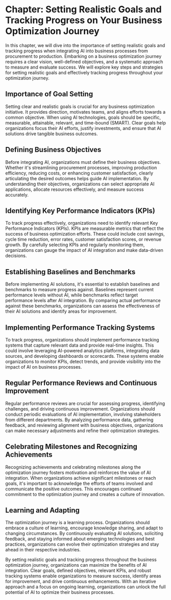 Chapter: Setting Realistic Goals and Tracking Progress on Your Business Optimization Journey
============================================================================================

In this chapter, we will dive into the importance of setting realistic goals and tracking progress when integrating AI into business processes from procurement to production. Embarking on a business optimization journey requires a clear vision, well-defined objectives, and a systematic approach to measure and evaluate success. We will explore key steps and strategies for setting realistic goals and effectively tracking progress throughout your optimization journey.

Importance of Goal Setting
--------------------------

Setting clear and realistic goals is crucial for any business optimization initiative. It provides direction, motivates teams, and aligns efforts towards a common objective. When using AI technologies, goals should be specific, measurable, attainable, relevant, and time-bound (SMART). Clear goals help organizations focus their AI efforts, justify investments, and ensure that AI solutions drive tangible business outcomes.

Defining Business Objectives
----------------------------

Before integrating AI, organizations must define their business objectives. Whether it's streamlining procurement processes, improving production efficiency, reducing costs, or enhancing customer satisfaction, clearly articulating the desired outcomes helps guide AI implementation. By understanding their objectives, organizations can select appropriate AI applications, allocate resources effectively, and measure success accurately.

Identifying Key Performance Indicators (KPIs)
---------------------------------------------

To track progress effectively, organizations need to identify relevant Key Performance Indicators (KPIs). KPIs are measurable metrics that reflect the success of business optimization efforts. These could include cost savings, cycle time reduction, error rates, customer satisfaction scores, or revenue growth. By carefully selecting KPIs and regularly monitoring them, organizations can gauge the impact of AI integration and make data-driven decisions.

Establishing Baselines and Benchmarks
-------------------------------------

Before implementing AI solutions, it's essential to establish baselines and benchmarks to measure progress against. Baselines represent current performance levels without AI, while benchmarks reflect target performance levels after AI integration. By comparing actual performance against these benchmarks, organizations can assess the effectiveness of their AI solutions and identify areas for improvement.

Implementing Performance Tracking Systems
-----------------------------------------

To track progress, organizations should implement performance tracking systems that capture relevant data and provide real-time insights. This could involve leveraging AI-powered analytics platforms, integrating data sources, and developing dashboards or scorecards. These systems enable organizations to monitor KPIs, detect trends, and provide visibility into the impact of AI on business processes.

Regular Performance Reviews and Continuous Improvement
------------------------------------------------------

Regular performance reviews are crucial for assessing progress, identifying challenges, and driving continuous improvement. Organizations should conduct periodic evaluations of AI implementation, involving stakeholders from different departments. By analyzing performance data, gathering feedback, and reviewing alignment with business objectives, organizations can make necessary adjustments and refine their optimization strategies.

Celebrating Milestones and Recognizing Achievements
---------------------------------------------------

Recognizing achievements and celebrating milestones along the optimization journey fosters motivation and reinforces the value of AI integration. When organizations achieve significant milestones or reach goals, it's important to acknowledge the efforts of teams involved and communicate the positive outcomes. This encourages continued commitment to the optimization journey and creates a culture of innovation.

Learning and Adapting
---------------------

The optimization journey is a learning process. Organizations should embrace a culture of learning, encourage knowledge sharing, and adapt to changing circumstances. By continuously evaluating AI solutions, soliciting feedback, and staying informed about emerging technologies and best practices, organizations can evolve their optimization strategies and stay ahead in their respective industries.

By setting realistic goals and tracking progress throughout the business optimization journey, organizations can maximize the benefits of AI integration. Clear goals, defined objectives, relevant KPIs, and robust tracking systems enable organizations to measure success, identify areas for improvement, and drive continuous enhancements. With an iterative approach and a focus on ongoing learning, organizations can unlock the full potential of AI to optimize their business processes.
